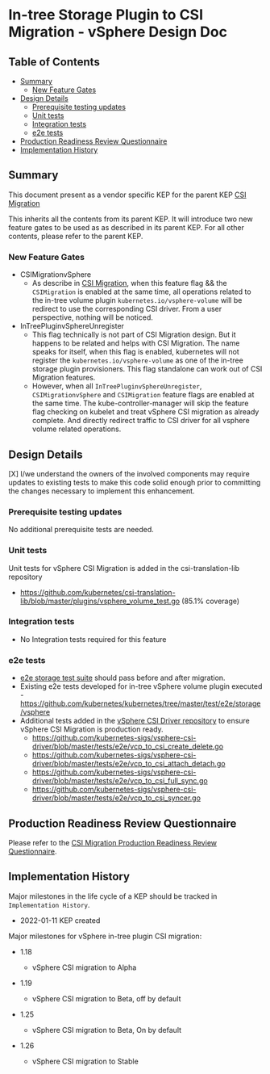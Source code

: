 # In-tree Storage Plugin to CSI Migration - vSphere Design Doc

## Table of Contents

<!-- toc -->
- [Summary](#summary)
  - [New Feature Gates](#new-feature-gates)
- [Design Details](#design-details)
  - [Prerequisite testing updates](#prerequisite-testing-updates)
  - [Unit tests](#unit-tests)
  - [Integration tests](#integration-tests)
  - [e2e tests](#e2e-tests)
- [Production Readiness Review Questionnaire](#production-readiness-review-questionnaire)
- [Implementation History](#implementation-history)
<!-- /toc -->


## Summary

This document present as a vendor specific KEP for the parent KEP
[CSI Migration](https://github.com/kubernetes/enhancements/tree/master/keps/sig-storage/625-csi-migration)

This inherits all the contents from its parent KEP. It will introduce two new feature gates to be 
used as as described in its parent KEP. For all other contents, please refer to the parent KEP.

### New Feature Gates

- CSIMigrationvSphere
  - As describe in [CSI Migration](https://github.com/kubernetes/enhancements/tree/master/keps/sig-storage/625-csi-migration), 
  when this feature flag && the `CSIMigration` is enabled at the same time, all operations related to the 
  in-tree volume plugin `kubernetes.io/vsphere-volume` will be redirect to use the corresponding CSI driver. From a 
  user perspective, nothing will be noticed.
- InTreePluginvSphereUnregister
  - This flag technically is not part of CSI Migration design. But it happens to be related and helps with 
  CSI Migration. The name speaks for itself, when this flag is enabled, kubernetes will not register the 
  `kubernetes.io/vsphere-volume` as one of the in-tree storage plugin provisioners. This flag standalone can work out 
  of CSI Migration features.
  - However, when all `InTreePluginvSphereUnregister`, `CSIMigrationvSphere` and `CSIMigration` feature 
  flags are enabled at the same time. The kube-controller-manager will skip the feature flag checking 
  on kubelet and treat vSphere CSI migration as already complete. And directly redirect traffic to CSI 
  driver for all vsphere volume related operations.

## Design Details
[X] I/we understand the owners of the involved components may require updates to
existing tests to make this code solid enough prior to committing the changes necessary
to implement this enhancement.
### Prerequisite testing updates
No additional prerequisite tests are needed.


### Unit tests
Unit tests for vSphere CSI Migration is added in the csi-translation-lib repository
 - https://github.com/kubernetes/csi-translation-lib/blob/master/plugins/vsphere_volume_test.go (85.1% coverage)

### Integration tests
 - No Integration tests required for this feature

### e2e tests
 - [e2e storage test suite](https://github.com/kubernetes/kubernetes/tree/master/test/e2e/storage/testsuites) should pass before and after migration.
 - Existing e2e tests developed for in-tree vSphere volume plugin executed - https://github.com/kubernetes/kubernetes/tree/master/test/e2e/storage/vsphere
 - Additional tests added in the [vSphere CSI Driver repository](https://github.com/kubernetes-sigs/vsphere-csi-driver) to ensure vSphere CSI Migration is production ready.
   - https://github.com/kubernetes-sigs/vsphere-csi-driver/blob/master/tests/e2e/vcp_to_csi_create_delete.go
   - https://github.com/kubernetes-sigs/vsphere-csi-driver/blob/master/tests/e2e/vcp_to_csi_attach_detach.go
   - https://github.com/kubernetes-sigs/vsphere-csi-driver/blob/master/tests/e2e/vcp_to_csi_full_sync.go
   - https://github.com/kubernetes-sigs/vsphere-csi-driver/blob/master/tests/e2e/vcp_to_csi_syncer.go

## Production Readiness Review Questionnaire

Please refer to the [CSI Migration Production Readiness Review Questionnaire](https://github.com/kubernetes/enhancements/tree/master/keps/sig-storage/625-csi-migration#production-readiness-review-questionnaire).

## Implementation History

Major milestones in the life cycle of a KEP should be tracked in `Implementation History`.

- 2022-01-11 KEP created

Major milestones for vSphere in-tree plugin CSI migration:

- 1.18
  - vSphere CSI migration to Alpha

- 1.19
  - vSphere CSI migration to Beta, off by default
  
- 1.25
  - vSphere CSI migration to Beta, On by default

- 1.26
  - vSphere CSI migration to Stable